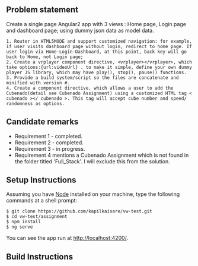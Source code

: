 ## Problem statement

Create a single page Angular2 app with 3 views : Home page, Login page and dashboard page; using dummy json data as model data.

	1. Router in HTML5MODE and support customized navigation: for example, if user visits dashboard page without login, redirect to home page. If user login via Home-Login-Dashboard, at this point, back key will go back to Home, not Login page;
	2. Create a vrplayer component directive, <vrplayer></vrplayer>, which take options:{url:videoUrl} . to make it simple, define your own dummy player JS library, which may have play(), stop(), pause() functions.
	3. Provide a build system/script so the files are concatenate and minified with version #.
	4. Create a component directive, which allows a user to add the Cubenado(detail see Cubenado Assignment) using a customized HTML tag < cubenado ></ cubenado >. This tag will accept cube number and speed/ randomness as options.

## Candidate remarks

* Requirement 1 - completed.
* Requirement 2 - completed.
* Requirement 3 - in progress.
*	Requirement 4 mentions a Cubenado Assignment which is not found in the folder titled 'Full_Stack'. I will exclude this from the solution.

## Setup Instructions

Assuming you have [Node](https://nodejs.org/en/) installed on your machine, type the following commands at a shell prompt:

	$ git clone https://github.com/kapilkaisare/vw-test.git
	$ cd vw-test/assignment
	$ npm install
	$ ng serve

You can see the app run at [http://localhost:4200/]().

## Build Instructions